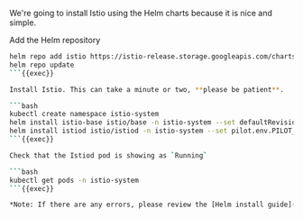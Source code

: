 

We're going to install Istio using the Helm charts because it is nice and simple. 

Add the Helm repository

```bash
helm repo add istio https://istio-release.storage.googleapis.com/charts
helm repo update
```{{exec}}

Install Istio. This can take a minute or two, **please be patient**.

```bash
kubectl create namespace istio-system
helm install istio-base istio/base -n istio-system --set defaultRevision=default
helm install istiod istio/istiod -n istio-system --set pilot.env.PILOT_ENABLE_ALPHA_GATEWAY_API=true --wait
```{{exec}}

Check that the Istiod pod is showing as `Running`

```bash
kubectl get pods -n istio-system
```{{exec}}

*Note: If there are any errors, please review the [Helm install guide](https://istio.io/latest/docs/setup/install/helm/) and [Contact Us](#) if unable to resolve*
